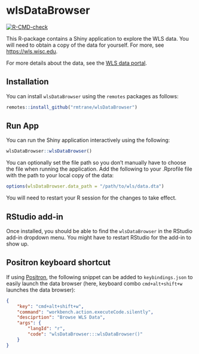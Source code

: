 

<!-- README.md is generated from README.Rmd. Please edit that file -->

# wlsDataBrowser

<!-- badges: start -->

[![R-CMD-check](https://github.com/rmtrane/wlsDataBrowser/actions/workflows/R-CMD-check.yaml/badge.svg)](https://github.com/rmtrane/wlsDataBrowser/actions/workflows/R-CMD-check.yaml)
<!-- badges: end -->

This R-package contains a Shiny application to explore the WLS data. You
will need to obtain a copy of the data for yourself. For more, see
https://wls.wisc.edu.

For more details about the data, see the [WLS data
portal](https://wls.portal.ssc.wisc.edu).

## Installation

You can install `wlsDataBrowser` using the `remotes` packages as
follows:

``` r
remotes::install_github("rmtrane/wlsDataBrowser")
```

## Run App

You can run the Shiny application interactively using the following:

``` r
wlsDataBrowser::wlsDataBrowser()
```

You can optionally set the file path so you don’t manually have to
choose the file when running the application. Add the following to your
.Rprofile file with the path to your local copy of the data:

``` r
options(wlsDataBrowser.data_path = "/path/to/wls/data.dta")
```

You will need to restart your R session for the changes to take effect.

## RStudio add-in

Once installed, you should be able to find the `wlsDataBrowser` in the
RStudio add-in dropdown menu. You might have to restart RStudio for the
add-in to show up.

## Positron keyboard shortcut

If using [Positron](https://positron.posit.co), the following snippet
can be added to `keybindings.json` to easily launch the data browser
(here, keyboard combo `cmd+alt+shift+w` launches the data browser):

``` json
{
    "key": "cmd+alt+shift+w",
    "command": "workbench.action.executeCode.silently",
    "desciprtion": "Browse WLS Data",
    "args": {
        "langId": "r",
        "code": "wlsDataBrowser:::wlsDataBrowser()"
    }
}
```
